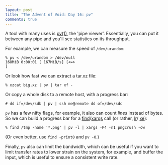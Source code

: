 ```yaml
---
layout: post
title: "The Advent of Void: Day 16: pv"
comments: true
---
```


A tool with many uses is [pv(1)](https://man.voidlinux.eu/pv.1), the
'pipe viewer'.  Essentially, you can put it between any pipe and
you'll see statistics on its throughput.

For example, we can measure the speed of `/dev/urandom`:

```
% pv < /dev/urandom > /dev/null
168MiB 0:00:01 [ 167MiB/s] [<=>                                               ]
```

Or look how fast we can extract a tar.xz file:

```
% xzcat big.xz | pv | tar xf -
```

Or copy a whole disk to a remote host, with a progress bar:

```
# dd if=/dev/sdb | pv | ssh me@remote dd of=/dev/sdc
```

`pv` has a few nifty flags, for example, it also can count
*lines* instead of bytes.  So we can build a progress bar for
a [find](https://man.voidlinux.eu/find.1)/[xargs](https://man.voidlinux.eu/xargs.1) call
(or rather,
[lr](https://man.voidlinux.eu/lr.1)/
[xe](https://man.voidlinux.eu/xe.1)):

```
% find /tmp -name '*.png' | pv -l | xargs -P4 -n1 pngcrush -ow
```

(Or even better, use `find -print0` and `pv -0`.)

Finally, `pv` also can limit the bandwidth, which can be useful if you
want to limit transfer rates to lower strain on the system, for example,
and buffer the input, which is useful to ensure a consistent write rate.
